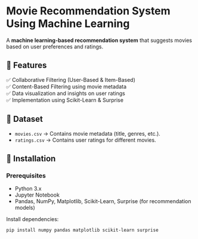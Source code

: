 # Movie Recommendation System Using Machine Learning

A **machine learning-based recommendation system** that suggests movies based on user preferences and ratings.

## **📌 Features**
✅ Collaborative Filtering (User-Based & Item-Based)  
✅ Content-Based Filtering using movie metadata  
✅ Data visualization and insights on user ratings  
✅ Implementation using Scikit-Learn & Surprise  

## **📌 Dataset**
- `movies.csv` → Contains movie metadata (title, genres, etc.).
- `ratings.csv` → Contains user ratings for different movies.

## **📌 Installation**
### **Prerequisites**
- Python 3.x
- Jupyter Notebook
- Pandas, NumPy, Matplotlib, Scikit-Learn, Surprise (for recommendation models)

Install dependencies:
```bash
pip install numpy pandas matplotlib scikit-learn surprise
